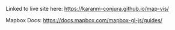 Linked to live site here: https://karanm-conjura.github.io/map-vis/ 

Mapbox Docs: https://docs.mapbox.com/mapbox-gl-js/guides/